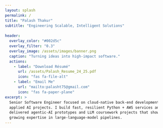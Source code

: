```yaml
---
layout: splash
permalink: /
title: "Palash Thakur"
subtitle: "Engineering Scalable, Intelligent Solutions"

header:
  overlay_color: "#002d5c"
  overlay_filter: "0.3"
  overlay_image: /assets/images/banner.png
  caption: "Turning ideas into high-impact software."
  actions:
    - label: "Download Résumé"
      url: /assets/Palash_Resume_24_25.pdf
      icon: "fas fa-file-alt"
    - label: "Email Me"
      url: "mailto:palasht75@gmail.com"
      icon: "fas fa-paper-plane"
excerpt: >
  Senior Software Engineer focused on cloud-native back-end development and 
  applied AI projects. I build fast, resilient Python + AWS services and have 
  delivered agentic-AI prototypes and LLM coursework projects that showcase my 
  growing expertise in large-language-model pipelines.
---
```


<style>
:root {
  --accent: #1e88e5;
  --grad1: #e3f2fd;
  --grad2: #bbdefb;
  --grad3: #90caf9;
  --grad4: #64b5f6;
  --grad5: #42a5f5;
}
body {
  margin: 0;
  transition: background 1s ease;
}

/* PANEL BASE */
.panel {
  padding: 1.5rem 1rem;
  max-width: 1200px;
  margin: 0 auto;
  opacity: 0;
  transform: translateY(20px);
  transition: opacity .6s ease, transform .6s ease;
  color: #002d5c;
  background: transparent;
}
.panel.active {
  opacity: 1;
  transform: translateY(0);
}

/* ABOUT */
.about-me-container {
  display: flex;
  flex-wrap: wrap;
  align-items: center;
  gap: 1rem;
  margin-bottom: 1.5rem;
}
.about-me-avatar {
  flex: 0 0 auto;
  text-align: center;
}
.about-me-avatar img {
  width: 180px;
  height: 180px;
  border-radius: 50%;
  object-fit: cover;
  box-shadow: 0 6px 18px rgba(0,0,0,.2);
  transition: transform .25s;
}
.about-me-avatar img:hover {
  transform: scale(1.05);
  cursor: pointer;
}
.avatar-contact {
  margin-top: .5rem;
  line-height: 1.4;
}
.contact-link {
  color: var(--accent);
  text-decoration: none;
  display: block;
}
.contact-link:hover {
  text-decoration: underline;
}
.about-me-text {
  flex: 1 1 350px;
}
.about-me-text h2 {
  margin-top: 0;
  font-size: 1.8rem;
}
.about-me-text p {
  margin-bottom: .8rem;
  line-height: 1.5;
  font-size: 1rem;
}

/* TIMELINE */
.timeline {
  display: flex;
  justify-content: space-between;
  align-items: flex-start;
  position: relative;
  margin: 1.5rem 0;
}
.timeline::before {
  content: "";
  position: absolute;
  top: 16px;
  left: 3%;
  width: 94%;
  height: 4px;
  background: rgba(0,0,0,.2);
  z-index: 0;
}
.timeline-item {
  position: relative;
  width: 22%;
  text-align: center;
  z-index: 1;
  opacity: .5;
  transition: opacity .4s;
}
.timeline-item.active {
  opacity: 1;
}
.timeline-dot {
  width: 14px;
  height: 14px;
  background: var(--accent);
  border-radius: 50%;
  margin: 0 auto;
}
.timeline-content h4 {
  margin: .4rem 0 .2rem;
  font-size: 1rem;
}
.timeline-content p {
  margin: 0;
  font-size: .85rem;
  color: rgba(0,0,0,.7);
}

/* CARDS */
.card-panel h2 {
  text-align: center;
  margin-bottom: 1rem;
}
.card-grid {
  display: flex;
  flex-wrap: wrap;
  gap: 1.5rem;
  justify-content: center;
  margin-bottom: 1.5rem;
}
.card {
  width: 260px;
  background: rgba(255,255,255,.6);
  border-radius: 8px;
  overflow: hidden;
  box-shadow: 0 4px 12px rgba(0,0,0,.15);
  opacity: 0;
  transform: translateY(20px);
  transition: opacity .55s, transform .55s;
  text-align: center;
}
.card.show {
  opacity: 1;
  transform: translateY(0);
}
.card:hover {
  transform: translateY(-6px);
}
.card img {
  width: 100%;
  height: 150px;
  object-fit: cover;
}
.card-body {
  padding: .8rem 1rem;
}
.card-body h3 {
  margin: 0 0 .4rem;
  font-size: 1.2rem;
  color: #002d5c;
}
.card-body p {
  margin: 0;
  font-size: .88rem;
  color: rgba(0,0,0,.7);
}

/* SKILLS */
.skills-panel h2 {
  text-align: center;
  margin-bottom: 1rem;
}
.skills-grid {
  display: flex;
  flex-wrap: wrap;
  gap: .6rem;
  justify-content: center;
  margin-bottom: 1.5rem;
}
.skill-tag {
  background: rgba(255,255,255,.6);
  padding: 6px 12px;
  border-radius: 30px;
  color: #002d5c;
  font-size: .85rem;
  font-weight: 600;
  display: inline-flex;
  align-items: center;
  gap: .3rem;
  opacity: 0;
  transform: translateY(20px);
  transition: opacity .5s, transform .5s, background .3s, transform .3s;
}
.skill-tag.show {
  opacity: 1;
  transform: translateY(0);
}
.skill-tag i {
  color: var(--accent);
}
/* interactive hover */
.skill-tag:hover {
  background: rgba(255,255,255,.8);
  transform: scale(1.1);
  box-shadow: 0 4px 12px rgba(0,0,0,.2);
  cursor: pointer;
}

/* HIGHLIGHTS */
.highlights-panel h2 {
  text-align: center;
  margin-bottom: .8rem;
}
.highlights {
  list-style: none;
  padding: 0;
  margin: 0 auto 1.5rem;
  max-width: 600px;
  text-align: center;
  color: rgba(0,0,0,.7);
}
.highlights li {
  margin: .4rem 0;
  font-size: .9rem;
}
.highlights li strong {
  color: var(--accent);
}

/* CTA */
.cta {
  text-align: left;
  margin-bottom: 1.5rem;
}

/* EASTER EGG BUTTON */
#egg {
  position: fixed;
  bottom: 16px;
  right: 16px;
  z-index: 9999;
  background: var(--accent);
  color: #fff;
  width: 50px;
  height: 50px;
  border-radius: 50%;
  display: flex;
  align-items: center;
  justify-content: center;
  font-size: 1.6rem;
  cursor: pointer;
  opacity: 0;
  transform: translateY(30px);
  transition: opacity .6s, transform .6s;
  animation: pulse 2s ease-in-out infinite;
}
#egg.show {
  opacity: 1;
  transform: translateY(0);
}
@keyframes pulse {
  0%,100% { transform: scale(1); }
  50% { transform: scale(1.2); }
}

/* MODAL */
.modal {
  display: none;
  position: fixed;
  top: 0; left: 0; right: 0; bottom: 0;
  background: rgba(0,0,0,.6);
  justify-content: center;
  align-items: center;
  z-index: 10000;
}
.modal-content {
  background: #fff;
  color: #002d5c;
  padding: 1.5rem;
  border-radius: 8px;
  text-align: center;
  max-width: 300px;
}
.modal-content h3 {
  margin-top: 0;
}
.close-btn {
  margin-top: 1rem;
  background: var(--accent);
  color: #fff;
  border: none;
  padding: .5rem 1rem;
  border-radius: 4px;
  cursor: pointer;
}

/* responsive */
@media(max-width:720px){
  .about-me-container { flex-direction: column; text-align: center; }
  .timeline { display: block; }
  .timeline-item { width: 100%; margin-bottom: 1rem; }
}

/* ---- EASTER EGG TRIGGER ---- */
#egg {
  position: fixed;
  bottom: 24px;
  right: 24px;
  width: 56px; height: 56px;
  background: var(--accent);
  color: #fff;
  font-size: 1.5rem;
  line-height: 56px;
  text-align: center;
  border-radius: 50%;
  box-shadow: 0 4px 12px rgba(0,0,0,.3);
  cursor: pointer;
  z-index: 10001;
  animation: pulse 2s ease-in-out infinite;
  transition: background .3s;
}
#egg:hover {
  background: #1565c0;
}
@keyframes pulse {
  0%,100% { transform: scale(1); }
  50% { transform: scale(1.2); }
}

/* ---- SLIDING SIDE PANEL ---- */
#easterPanel {
  position: fixed;
  top: 0; right: -320px;
  width: 280px; height: 100%;
  background: rgba(255,255,255,0.95);
  backdrop-filter: blur(8px);
  box-shadow: -4px 0 16px rgba(0,0,0,.2);
  transition: right .5s ease;
  z-index: 10000;
  display: flex;
  flex-direction: column;
}
#easterPanel.open { right: 0; }

/* Panel Header */
.easter-header {
  display: flex;
  align-items: center;
  justify-content: space-between;
  padding: 1rem;
  border-bottom: 1px solid #ddd;
}
.easter-header h3 {
  margin: 0;
  font-size: 1.1rem;
  color: var(--accent);
}
.easter-header button {
  background: none;
  border: none;
  font-size: 1.4rem;
  line-height: 1;
  cursor: pointer;
  color: #333;
}

/* Panel List */
.easter-list {
  list-style: none;
  margin: 1rem;
  padding: 0;
  flex: 1;
}
.easter-list li {
  margin: .6rem 0;
  font-size: .95rem;
  color: #333;
  position: relative;
  padding-left: 1.5rem;
}
.easter-list li::before {
  content: "✔";
  position: absolute;
  left: 0;
  color: var(--accent);
  font-size: .9rem;
}

/* Footer */
.easter-footer {
  padding: 1rem;
  font-size: .85rem;
  text-align: center;
  border-top: 1px solid #ddd;
  color: #555;
}

/* CONFETTI */
#confetti {
  position: fixed;
  top: 0; left: 0;
  width: 100%; height: 100%;
  pointer-events: none;
  overflow: hidden;
  z-index: 10000;
}
.confetto {
  position: absolute;
  width: 8px; height: 8px;
  background: var(--accent);
  opacity: .9;
  transform-origin: center;
  animation: fall 2.5s linear forwards, spin 1s linear infinite;
}
@keyframes fall {
  to { transform: translateY(110vh) rotate(720deg); opacity: 0; }
}
@keyframes spin { to { transform: rotate(360deg); } }

</style>

<script>
document.addEventListener('DOMContentLoaded', () => {
  const egg = document.getElementById('egg');
  const panel = document.getElementById('easterPanel');
  const close = document.getElementById('closeEgg');
  const confetti = document.getElementById('confetti');

  // Show panel + confetti
  egg.addEventListener('click', () => {
    panel.classList.add('open');
    launchConfetti(30);
  });
  // Close panel
  close.addEventListener('click', () => panel.classList.remove('open'));
  panel.addEventListener('click', e => {
    if (e.target === panel) panel.classList.remove('open');
  });

  // Confetti generator
  function launchConfetti(count) {
    for (let i=0; i<count; i++) {
      const c = document.createElement('div');
      c.classList.add('confetto');
      c.style.left = Math.random()*100 + 'vw';
      c.style.top = '-10px';
      c.style.background = `hsl(${200 + Math.random()*50}, 80%, 60%)`;
      c.style.animationDelay = (Math.random()*0.5) + 's';
      confetti.appendChild(c);
      setTimeout(() => c.remove(), 3000);
    }
  }
});
</script>


<script>
document.addEventListener('DOMContentLoaded', () => {
  // gradient mapping
  const grades = {
    about:      'var(--grad1)',
    cards:      'var(--grad2)',
    skills:     'var(--grad3)',
    highlights: 'var(--grad4)',
    cta:        'var(--grad5)'
  };
  document.querySelectorAll('.panel').forEach(panel => {
    const sec = panel.dataset.section;
    panel.__grad = grades[sec]||grades.about;
    new IntersectionObserver(entries => {
      entries.forEach(e => {
        if (e.isIntersecting) {
          document.body.style.background = e.target.__grad;
          e.target.classList.add('active');
        }
      });
    },{threshold:0.5}).observe(panel);
  });

  // timeline reveal
  document.querySelectorAll('.timeline-item').forEach(item=>{
    new IntersectionObserver(entries=>{
      entries.forEach(e=>{
        if(e.isIntersecting) e.target.classList.add('active');
      });
    },{rootMargin:'0px 0px -40% 0px'}).observe(item);
  });

  // cards reveal
  document.querySelectorAll('.card').forEach(card=>{
    new IntersectionObserver(entries=>{
      entries.forEach(e=>{
        if(e.isIntersecting) e.target.classList.add('show');
      });
    },{threshold:0.3}).observe(card);
  });
  // skills reveal
  document.querySelectorAll('.skill-tag').forEach(tag=>{
    new IntersectionObserver(entries=>{
      entries.forEach(e=>{
        if(e.isIntersecting) e.target.classList.add('show');
      });
    },{threshold:0.3}).observe(tag);
  });

  // easter egg & modal
  const egg = document.getElementById('egg'),
        modal = document.getElementById('eggModal'),
        close = document.getElementById('closeEgg');
  setTimeout(() => egg.classList.add('show'), 2000);
  egg.onclick = () => {
    modal.style.display = 'flex';
  };
  close.onclick = () => {
    modal.style.display = 'none';
  };
  modal.onclick = e => {
    if(e.target===modal) modal.style.display = 'none';
  };
});
</script>

<!-- ABOUT PANEL -->
<section class="panel about-panel" data-section="about">
  <div class="about-me-container">
    <div class="about-me-avatar">
      <a href="https://www.linkedin.com/in/palash-thakur-8b5a34193/" target="_blank" rel="noopener">
        <img src="/assets/images/avatar.jpg" alt="Palash Thakur – LinkedIn">
      </a>
      <div class="avatar-contact">
        <a href="https://linkedin.com/in/palasht75" class="contact-link"><i class="fab fa-linkedin"></i> LinkedIn</a>
        <a href="mailto:palasht75@gmail.com" class="contact-link"><i class="fas fa-envelope"></i> palasht75@gmail.com</a>
      </div>
    </div>
    <div class="about-me-text">
      <h2>About Me</h2>
      <p>
      I'm a Senior Software Engineer with over <strong>3.6 years of experience</strong> designing cloud-native, scalable backend solutions optimized for handling tens of thousands of <strong>LLM and agentic AI requests</strong> per minute. My expertise spans Python development, AWS cloud services, and advanced NLP solutions tailored for global healthcare clients, including notable collaborations with institutions such as Harvard Medical School. At Persistent Systems, I've co-engineered Intuit's Finance Agent, <strong>serving over 1 million users</strong>, enhancing performance, scalability, and reliability significantly.
      </p>
      <p>
      In addition to technical accomplishments, I am deeply committed to mentorship and education. I've <strong>guided over 200 undergraduate</strong>students at my alma mater, Shri Ramdeobaba College of Engineering and Management, providing essential support for research, career development, and interview preparation. My passion for fostering innovation in younger generations was recognized by Google Cloud India, where I served as the <strong>mentor and face</strong> of the <strong>#HumBanayenge campaign</strong>, advocating tech-driven problem-solving.
      </p>
      <p>
      Starting Fall 2025, I'll be pursuing a Master of Engineering (MEng) in Electrical and Computer Engineering (ECE) at the University of Ottawa. I'm eager to apply my expertise in NLP, agentic AI, and healthcare technologies through industry roles and academic positions such as Teaching Assistant or Research Assistant. My goal is to further advance intelligent solutions that drive impactful healthcare outcomes within an innovative and collaborative academic and professional environment.
      </p>
    </div>
  </div>
  <div class="timeline">
    <div class="timeline-item">
      <div class="timeline-dot"></div>
      <div class="timeline-content">
        <h4>2022 – Research Intern</h4>
        <p>Delivered Microscopy image-enhancement tool at Persistent Systems for florida based client.</p>
      </div>
    </div>
    <div class="timeline-item">
      <div class="timeline-dot"></div>
      <div class="timeline-content">
        <h4>2023 – Associate Data Scientist</h4>
        <p>Developed end-to-end NLP pipelines for EMR data at Harvard Medical School and led research on Indian diabetic datasets, applying statistical methods to derive actionable insights.</p>     </div>
    </div>
    <div class="timeline-item">
      <div class="timeline-dot"></div>
      <div class="timeline-content">
        <h4>2024 – Senior Software Engineer</h4>
        <p>Worked as Database admin. Optimised Postgres & AWS HealthLake for Connxus HIE.</p>
      </div>
    </div>
    <div class="timeline-item">
      <div class="timeline-dot"></div>
      <div class="timeline-content">
        <h4>2025 – Senior Software Engineer</h4>
        <p>Leading the development of scalable backend systems and AI agent features at Intuit, serving millions of users. Preparing to begin a Master of Engineering at the University of Ottawa in Fall 2025.</p>     </div>
    </div>
  </div>
  
</section>

<!-- CARDS PANEL -->
<section class="panel card-panel" data-section="cards">
  <h2>Explore My Work</h2>
  <div class="card-grid">
    <a class="card" href="/projects/"><img src="/assets/images/projects.png" alt=""><div class="card-body"><h3>Projects</h3><p>Open-source & professional work.</p></div></a>
    <a class="card" href="/media/"><img src="/assets/images/media.png" alt=""><div class="card-body"><h3>Talks & Demos</h3><p>YouTube & LinkedIn highlights.</p></div></a>
    <a class="card" href="/contact/"><img src="/assets/images/contact.png" alt=""><div class="card-body"><h3>Let's Connect</h3><p>Reach out to collaborate.</p></div></a>
  </div>
</section>

<!-- SKILLS PANEL -->
<section class="panel skills-panel" data-section="skills">
  <h2>Core Skills</h2>
  <div class="skills-grid">
    <span class="skill-tag"><i class="fab fa-python"></i> Python</span>
    <span class="skill-tag"><i class="fas fa-code"></i> FastAPI</span>
    <span class="skill-tag"><i class="fas fa-code"></i> JavaScript</span>
    <span class="skill-tag"><i class="fas fa-database"></i> PostgreSQL</span>
    <span class="skill-tag"><i class="fas fa-database"></i> Redis</span>
    <span class="skill-tag"><i class="fab fa-docker"></i> Docker</span>
    <span class="skill-tag"><i class="fas fa-network-wired"></i> Kubernetes</span>
    <span class="skill-tag"><i class="fab fa-aws"></i> AWS</span>
    <span class="skill-tag"><i class="fas fa-robot"></i> LLM Engineering</span>
    <span class="skill-tag"><i class="fas fa-rocket"></i> Agentic AI</span>
    <span class="skill-tag"><i class="fas fa-desktop"></i> Gradio</span>
    <span class="skill-tag"><i class="fas fa-plug"></i> OpenAI API</span>
    <span class="skill-tag"><i class="fas fa-brain"></i> LLAMA</span>
    <span class="skill-tag"><i class="fab fa-git-alt"></i> Git CI/CD</span>
    <span class="skill-tag"><i class="fab fa-github"></i> GitHub Actions</span>
    <span class="skill-tag"><i class="fab fa-tensorflow"></i> TensorFlow</span>
    <span class="skill-tag"><i class="fas fa-cloud"></i> Argo CD</span>
  </div>
</section>

<!-- HIGHLIGHTS PANEL -->
<section class="panel highlights-panel" data-section="highlights">
  <h2>Recent Highlights</h2>
  <ul class="highlights">
    <li><strong>2025</strong>: Rolled out AI agent features to 1M+ QuickBooks users</li>
    <li><strong>2024</strong>: Scaled FastAPI service to 10K req/hr; cut latency 36%</li>
    <li><strong>2023</strong>: Published multimodal emotion recognition (Springer)</li>
    <li><strong>2022</strong>: 1st Place — Google Cloud “Next Big Thing” Hackathon</li>
  </ul>
</section>

<!-- CTA PANEL -->
<section class="panel cta-panel" data-section="cta">
  <div class="cta">
    <a class="btn btn--primary btn--large" href="/projects/">Explore My Work →</a>
  </div>
</section>

<!-- ================== EASTER EGG TRIGGER & PANEL ================== -->
<!-- Floating “?” Trigger -->
<div id="egg" role="button" aria-label="Surprise me!" title="Click for a surprise!">?</div>

<!-- Sliding Side-Panel
<aside id="easterPanel" aria-hidden="true">
  <header class="easter-header">
    <h3>🔧 Built With</h3>
    <button id="closeEgg" aria-label="Close">×</button>
  </header>
  <ul class="easter-list">
    <li>Jekyll</li>
    <li>HTML5</li>
    <li>CSS3</li>
    <li>JavaScript</li>
    <li>IntersectionObserver API</li>
  </ul>
  <footer class="easter-footer">
    Crafted by <strong>Palash Thakur</strong>
  </footer>
</aside>

<!-- Confetti Container -->
<!-- <div id="confetti"></div> -->

